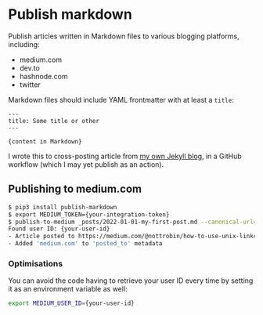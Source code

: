# Publish markdown

Publish articles written in Markdown files to various blogging platforms, including:

- medium.com
- dev.to
- hashnode.com
- twitter

Markdown files should include YAML frontmatter with at least a `title`:

```
---
title: Some title or other
---

{content in Markdown}
```

I wrote this to cross-posting article from [my own Jekyll blog](https://robinwinslow.uk), in a GitHub workflow (which I may yet publish as an action).

## Publishing to medium.com

``` bash
$ pip3 install publish-markdown
$ export MEDIUM_TOKEN={your-integration-token}
$ publish-to-medium _posts/2022-01-01-my-first-post.md --canonical-url="https://my-blog.com/2022/01/02/my-first-post"
Found user ID: {your-user-id}
- Article posted to https://medium.com/@nottrobin/how-to-use-unix-linkchecker-to-thoroughly-check-any-site-50134f3aeba0
- Added 'medium.com' to 'posted_to' metadata
```

### Optimisations

You can avoid the code having to retrieve your user ID every time by setting it as an environment variable as well:

``` bash
export MEDIUM_USER_ID={your-user-id}
```
